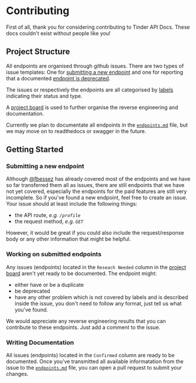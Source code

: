 # Contributing

First of all, thank you for considering contributing to Tinder API Docs. These docs couldn't exist without people like you! 

## Project Structure

All endpoints are organised through github issues. There are two types of issue templates: One for [submitting a new endpoint](https://github.com/Kaktushose/tinder-api-docs/issues/new?assignees=&labels=&template=new-endpoint.md&title=) and one for reporting that a documented [endpoint is deprecated](https://github.com/Kaktushose/tinder-api-docs/issues/new?assignees=&labels=&template=endpoint-deprecation.md&title=). 

The issues or respectively the endpoints are all categorised by [labels](https://github.com/Kaktushose/tinder-api-docs/labels) indicating their status and type. 

A [project board](https://github.com/Kaktushose/tinder-api-docs/projects/1) is used to further organise the reverse engineering and documentation. 

Currently we plan to documentate all endpoints in the [`endpoints.md`](https://github.com/Kaktushose/tinder-api-docs/blob/master/endpoints.md) file, but we may move on to readthedocs or swagger in the future. 

## Getting Started

### Submitting a new endpoint

Although [@fbessez](https://github.com/fbessez/Tinder) has already covered most of the endpoints and we have so far transferred them all as issues, there are still endpoints that we have not yet covered, especially the endpoints for the paid features are still very incomplete. So if you've found a new endpoint, feel free to create an issue. Your issue should at least include the following things:

- the API route, *e.g. `/profile`*
- the request method, *e.g. `GET`*

However, it would be great if you could also include the request/response body or any other information that might be helpful. 

### Working on submitted endpoints

Any issues (endpoints) located in the `Reseach Needed` column in the [project board](https://github.com/Kaktushose/tinder-api-docs/projects/1) aren't yet ready to be documented. The endpoint might:
- either have or be a duplicate
- be deprecated 
- have any other problem which is not covered by labels and is described inside the issue, you don't need to follow any format, just tell us what you've found. 

We would appreciate any reverse engineering results that you can contribute to these endpoints. Just add a comment to the issue. 

### Writing Documentation

All issues (endpoints) located in the `Confirmed` column are ready to be documented. Once you've transmitted all available informatation from the issue to the [`endpoints.md`](https://github.com/Kaktushose/tinder-api-docs/blob/master/endpoints.md) file, you can open a pull request to submit your changes. 